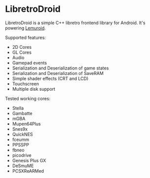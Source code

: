 # LibretroDroid

LibretroDroid is a simple C++ libretro frontend library for Android. It's powering [Lemuroid](https://github.com/Swordfish90/Lemuroid).

Supported features:
* 2D Cores
* GL Cores
* Audio
* Gamepad events
* Serialization and Deserialization of game states
* Serialization and Deserialization of SaveRAM
* Simple shader effects (CRT and LCD)
* Touchscreen
* Multiple disk support

Tested working cores:
* Stella
* Gambatte
* mGBA
* Mupen64Plus
* Snes9x
* QuickNES
* fceumm
* PPSSPP
* fbneo
* picodrive
* Genesis Plus GX
* DeSmuME
* PCSXReARMed
